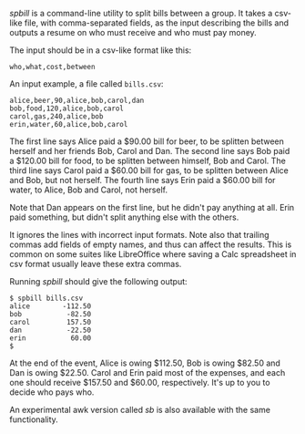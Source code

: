 *spbill* is a command-line utility to split bills between a group.  It takes a csv-like file, with comma-separated fields, as the input describing the bills and outputs a resume on who must receive and who must pay money.

The input should be in a csv-like format like this:

    who,what,cost,between

An input example, a file called `bills.csv`:
  
    alice,beer,90,alice,bob,carol,dan
    bob,food,120,alice,bob,carol
    carol,gas,240,alice,bob
    erin,water,60,alice,bob,carol

The first line says Alice paid a $90.00 bill for beer, to be splitten between herself and her friends Bob, Carol and Dan.  The second line says Bob paid a $120.00 bill for food, to be splitten between himself, Bob and Carol.  The third line says Carol paid a $60.00 bill for gas, to be splitten between Alice and Bob, but not herself.  The fourth line says Erin paid a $60.00 bill for water, to Alice, Bob and Carol, not herself.

Note that Dan appears on the first line, but he didn't pay anything at all.  Erin paid something, but didn't split anything else with the others.

It ignores the lines with incorrect input formats.  Note also that trailing commas add fields of empty names, and thus can affect the results.  This is common on some suites like LibreOffice where saving a Calc spreadsheet in csv format usually leave these extra commas.

Running *spbill* should give the following output:

    $ spbill bills.csv
    alice        -112.50
    bob           -82.50
    carol         157.50
    dan           -22.50
    erin           60.00
    $

At the end of the event, Alice is owing $112.50, Bob is owing $82.50 and Dan is owing $22.50.  Carol and Erin paid most of the expenses, and each one should receive $157.50 and $60.00, respectively.  It's up to you to decide who pays who.

An experimental awk version called *sb* is also available with the same functionality.
